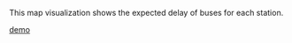 This map visualization shows the expected delay of buses for each station.

[demo](https://pioclaudio.github.io/ttcbusdelay/)